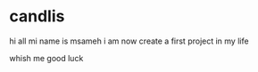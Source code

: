 # candlis
hi all 
mi name is msameh
i am now create  a first project in my life 

whish me good luck
